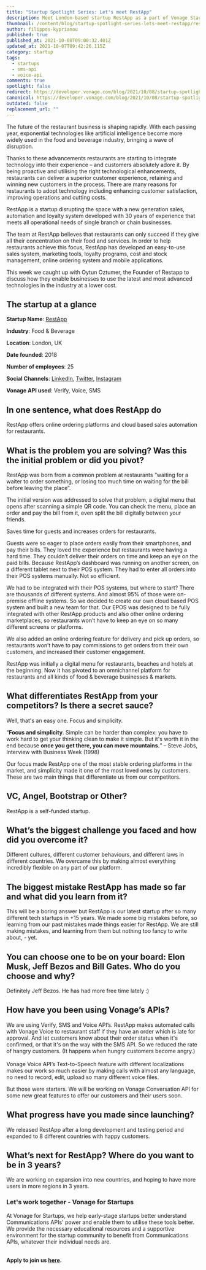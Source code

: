 ```yaml
---
title: "Startup Spotlight Series: Let's meet RestApp"
description: Meet London-based startup RestApp as a part of Vonage Startup Spotlight series.
thumbnail: /content/blog/startup-spotlight-series-lets-meet-restapp/restapp_1200x600.png
author: filippos-kyprianou
published: true
published_at: 2021-10-08T09:00:32.401Z
updated_at: 2021-10-07T09:42:26.115Z
category: startup
tags:
  - startups
  - sms-api
  - voice-api
comments: true
spotlight: false
redirect: https://developer.vonage.com/blog/2021/10/08/startup-spotlight-series-lets-meet-restapp
canonical: https://developer.vonage.com/blog/2021/10/08/startup-spotlight-series-lets-meet-restapp
outdated: false
replacement_url: ""
---
```

The future of the restaurant business is shaping rapidly. With each passing year, exponential technologies like artificial intelligence become more widely used in the food and beverage industry, bringing a wave of disruption.

Thanks to these advancements restaurants are starting to integrate technology into their experience – and customers absolutely adore it. By being proactive and utilising the right technological enhancements, restaurants can deliver a superior customer experience, retaining and winning new customers in the process. There are many reasons for restaurants to adopt technology including enhancing customer satisfaction, improving operations and cutting costs.

RestApp is a startup disrupting the space with a new generation sales, automation and loyalty system developed with 30 years of experience that meets all operational needs of single branch or chain businesses.

The team at RestApp believes that restaurants can only succeed if they give all their concentration on their food and services. In order to help restaurants achieve this focus, RestApp has developed an easy-to-use sales system, marketing tools, loyalty programs, cost and stock management, online ordering system and mobile applications.

This week we caught up with Oytun Oztumer, the Founder of Restapp to discuss how they enable businesses to use the latest and most advanced technologies in the industry at a lower cost.

## The startup at a glance

**Startup Name**: [RestApp](https://www.restapp.com/)

**Industry**: Food & Beverage

**Location**: London, UK

**Date founded**: 2018

**Number of employees**: 25 

**Social Channels**: [LinkedIn](https://www.linkedin.com/company/restapp/about/), [Twitter](https://twitter.com/restappcom?lang=en), [Instagram](https://www.instagram.com/restappcom/?hl=en-gb)

**Vonage API used**: Verify, Voice, SMS



## **In one sentence, what does RestApp do**

RestApp offers online ordering platforms and cloud based sales automation for restaurants. 

## What is the problem you are solving? Was this the initial problem or did you pivot?

RestApp was born from a common problem at restaurants “waiting for a waiter to order something, or losing too much time on waiting for the bill before leaving the place”.

The initial version was addressed to solve that problem, a digital menu that opens after scanning a simple QR code. You can check the menu, place an order and pay the bill from it, even split the bill digitally between your friends.

Saves time for guests and increases orders for restaurants.

Guests were so eager to place orders easily from their smartphones, and pay their bills. They loved the experience but restaurants were having a hard time. They couldn’t deliver their orders on time and keep an eye on the paid bills. Because RestApp’s dashboard was running on another screen, on a different tablet next to their POS system. They had to enter all orders into their POS systems manually. Not so efficient.

We had to be integrated with their POS systems, but where to start? There are thousands of different systems. And almost 95% of those were on-premise offline systems. So we decided to create our own cloud based POS system and built a new team for that. Our EPOS was designed to be fully integrated with other RestApp products and also other online ordering marketplaces, so restaurants won’t have to keep an eye on so many different screens or platforms.

We also added an online ordering feature for delivery and pick up orders, so restaurants won’t have to pay commissions to get orders from their own customers, and increased their customer engagement.

RestApp was initially a digital menu for restaurants, beaches and hotels at the beginning. Now it has pivoted to an omnichannel platform for restaurants and all kinds of food & beverage businesses & markets.

## **What differentiates RestApp from your competitors? Is there a secret sauce?**

Well, that's an easy one. Focus and simplicity.  

“**Focus and simplicity**. Simple can be harder than complex: you have to work hard to get your thinking clean to make it simple. But it's worth it in the end because **once you get there, you can move mountains.**” – Steve Jobs, Interview with Business Week (1998)  

Our focus made RestApp one of the most stable ordering platforms in the market, and simplicity made it one of the most loved ones by customers. These are two main things that differentiate us from our competitors. 

## VC, Angel, Bootstrap or Other?

RestApp is a self-funded startup.

## **What’s the biggest challenge you faced and how did you overcome it?**

Different cultures, different customer behaviours, and different laws in different countries. We overcame this by making almost everything incredibly flexible on any part of our platform.



## **The biggest mistake RestApp has made so far and what did you learn from it?**

This will be a boring answer but RestApp is our latest startup after so many different tech startups in +15 years. We made some big mistakes before, so learning from our past mistakes made things easier for RestApp. We are still making mistakes, and learning from them but nothing too fancy to write about, - yet.

## You can choose one to be on your board: Elon Musk, Jeff Bezos and Bill Gates. Who do you choose and why?

Definitely Jeff Bezos. He has had more free time lately :)

## How have you been using Vonage’s APIs?

We are using Verify, SMS and Voice API’s. RestApp makes automated calls with Vonage Voice to restaurant staff if they have an order which is late for approval. And let customers know about their order status when it's confirmed, or that it's on the way with the SMS API. So we reduced the rate of hangry customers. (It happens when hungry customers become angry.)\
\
Vonage Voice API’s Text-to-Speech feature with different localizations makes our work so much easier by making calls with almost any language, no need to record, edit, upload so many different voice files.

But those were starters. We will be working on Vonage Conversation API for some new great features to offer our customers and their users soon.

## **What progress have you made since launching?**

We released RestApp after a long development and testing period and expanded to 8 different countries with happy customers.

## **What’s next for RestApp? Where do you want to be in 3 years?**

We are working on expansion into new countries, and hoping to have more users in more regions in 3 years.

### Let's work together - Vonage for Startups

At Vonage for Startups, we help early-stage startups better understand Communications APIs' power and enable them to utilise these tools better. We provide the necessary educational resources and a supportive environment for the startup community to benefit from Communications APIs, whatever their individual needs are.

**\
Apply to join us [here](https://vonage.dev/3d093hA).**